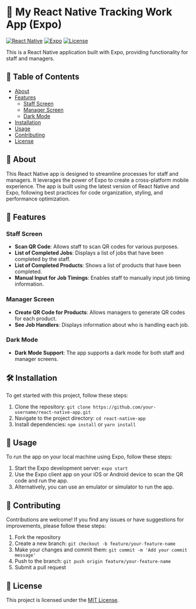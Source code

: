 # 📱 My React Native Tracking Work App (Expo)

[![React Native](https://img.shields.io/badge/React%20Native-0.68.2-success?style=flat-square)](https://reactnative.dev/)
[![Expo](https://img.shields.io/badge/Expo-46.0.16-blueviolet?style=flat-square)](https://expo.dev/)
[![License](https://img.shields.io/badge/License-MIT-blue.svg?style=flat-square)](LICENSE)

This is a React Native application built with Expo, providing functionality for staff and managers.

## 📖 Table of Contents

- [About](#about)
- [Features](#features)
  - [Staff Screen](#staff-screen)
  - [Manager Screen](#manager-screen)
  - [Dark Mode](#dark-mode)
- [Installation](#installation)
- [Usage](#usage)
- [Contributing](#contributing)
- [License](#license)

## 🎉 About

This React Native app is designed to streamline processes for staff and managers. It leverages the power of Expo to create a cross-platform mobile experience. The app is built using the latest version of React Native and Expo, following best practices for code organization, styling, and performance optimization.

## 🚀 Features

### Staff Screen

- **Scan QR Code**: Allows staff to scan QR codes for various purposes.
- **List of Completed Jobs**: Displays a list of jobs that have been completed by the staff.
- **List of Completed Products**: Shows a list of products that have been completed.
- **Manual Input for Job Timings**: Enables staff to manually input job timing information.

### Manager Screen

- **Create QR Code for Products**: Allows managers to generate QR codes for each product.
- **See Job Handlers**: Displays information about who is handling each job.

### Dark Mode

- **Dark Mode Support**: The app supports a dark mode for both staff and manager screens.

## 🛠️ Installation

To get started with this project, follow these steps:

1. Clone the repository: `git clone https://github.com/your-username/react-native-app.git`
2. Navigate to the project directory: `cd react-native-app`
3. Install dependencies: `npm install` or `yarn install`

## 🔧 Usage

To run the app on your local machine using Expo, follow these steps:

1. Start the Expo development server: `expo start`
2. Use the Expo client app on your iOS or Android device to scan the QR code and run the app.
3. Alternatively, you can use an emulator or simulator to run the app.

## 🌟 Contributing

Contributions are welcome! If you find any issues or have suggestions for improvements, please follow these steps:

1. Fork the repository
2. Create a new branch: `git checkout -b feature/your-feature-name`
3. Make your changes and commit them: `git commit -m 'Add your commit message'`
4. Push to the branch: `git push origin feature/your-feature-name`
5. Submit a pull request

## 📄 License

This project is licensed under the [MIT License](LICENSE).
